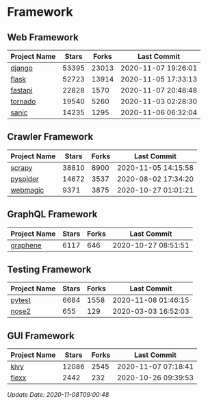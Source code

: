 # Framework

## Web Framework
| Project Name | Stars | Forks | Last Commit |
| ------------ | ----- | ----- | ----------- |
| [django](https://github.com/django/django) | 53395 | 23013 | 2020-11-07 19:26:01 |
| [flask](https://github.com/pallets/flask) | 52723 | 13914 | 2020-11-05 17:33:13 |
| [fastapi](https://github.com/tiangolo/fastapi) | 22828 | 1570 | 2020-11-07 20:48:48 |
| [tornado](https://github.com/tornadoweb/tornado) | 19540 | 5260 | 2020-11-03 02:28:30 |
| [sanic](https://github.com/huge-success/sanic) | 14235 | 1295 | 2020-11-06 06:32:04 |

## Crawler Framework
| Project Name | Stars | Forks | Last Commit |
| ------------ | ----- | ----- | ----------- |
| [scrapy](https://github.com/scrapy/scrapy) | 38810 | 8900 | 2020-11-05 14:15:58 |
| [pyspider](https://github.com/binux/pyspider) | 14672 | 3537 | 2020-08-02 17:34:20 |
| [webmagic](https://github.com/code4craft/webmagic) | 9371 | 3875 | 2020-10-27 01:01:21 |

## GraphQL Framework
| Project Name | Stars | Forks | Last Commit |
| ------------ | ----- | ----- | ----------- |
| [graphene](https://github.com/graphql-python/graphene) | 6117 | 646 | 2020-10-27 08:51:51 |

## Testing Framework
| Project Name | Stars | Forks | Last Commit |
| ------------ | ----- | ----- | ----------- |
| [pytest](https://github.com/pytest-dev/pytest) | 6684 | 1558 | 2020-11-08 01:46:15 |
| [nose2](https://github.com/nose-devs/nose2) | 655 | 129 | 2020-03-03 16:52:03 |

## GUI Framework
| Project Name | Stars | Forks | Last Commit |
| ------------ | ----- | ----- | ----------- |
| [kivy](https://github.com/kivy/kivy) | 12086 | 2545 | 2020-11-07 07:18:41 |
| [flexx](https://github.com/flexxui/flexx) | 2442 | 232 | 2020-10-26 09:39:53 |

*Update Date: 2020-11-08T09:00:48*